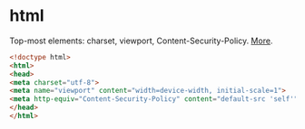 # html

Top-most elements: charset, viewport, Content-Security-Policy. [More](https://htmlhead.dev/).

```html
<!doctype html>
<html>
<head>
<meta charset="utf-8">
<meta name="viewport" content="width=device-width, initial-scale=1">
<meta http-equiv="Content-Security-Policy" content="default-src 'self'">
</head>
</html>
```
